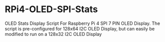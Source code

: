 # RPi4-OLED-SPI-Stats
OLED Stats Display Script For Raspberry Pi 4 SPI 7 PIN OLED Display. The script is pre-configured for 128x64 I2C OLED Display, but can easily be modified to run on a 128x32 I2C OLED Display
